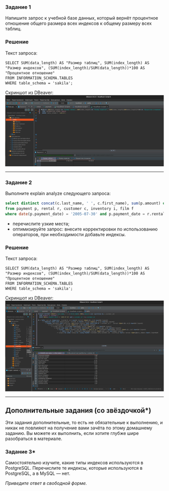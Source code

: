 ### Задание 1

Напишите запрос к учебной базе данных, который вернёт процентное отношение общего размера всех индексов к общему размеру всех таблиц.

### Решение

Текст запроса:
```
SELECT SUM(data_length) AS "Размер таблиц", SUM(index_length) AS "Размер индексов", (SUM(index_length)/SUM(data_length))*100 AS "Процентное отношение"
FROM INFORMATION_SCHEMA.TABLES
WHERE table_schema = 'sakila';
```

Скриншот из DBeaver:
![alt text](https://github.com/masterchoo495/Indexes/blob/main/001.png)

---

### Задание 2

Выполните explain analyze следующего запроса:
```sql
select distinct concat(c.last_name, ' ', c.first_name), sum(p.amount) over (partition by c.customer_id, f.title)
from payment p, rental r, customer c, inventory i, film f
where date(p.payment_date) = '2005-07-30' and p.payment_date = r.rental_date and r.customer_id = c.customer_id and i.inventory_id = r.inventory_id
```
- перечислите узкие места;
- оптимизируйте запрос: внесите корректировки по использованию операторов, при необходимости добавьте индексы.

### Решение

Текст запроса:
```
SELECT SUM(data_length) AS "Размер таблиц", SUM(index_length) AS "Размер индексов", (SUM(index_length)/SUM(data_length))*100 AS "Процентное отношение"
FROM INFORMATION_SCHEMA.TABLES
WHERE table_schema = 'sakila';
```

Скриншот из DBeaver:
![alt text](https://github.com/masterchoo495/Indexes/blob/main/002.png)

---

## Дополнительные задания (со звёздочкой*)
Эти задания дополнительные, то есть не обязательные к выполнению, и никак не повлияют на получение вами зачёта по этому домашнему заданию. Вы можете их выполнить, если хотите глубже шире разобраться в материале.

### Задание 3*

Самостоятельно изучите, какие типы индексов используются в PostgreSQL. Перечислите те индексы, которые используются в PostgreSQL, а в MySQL — нет.

*Приведите ответ в свободной форме.*
